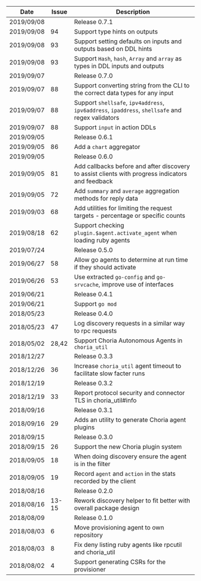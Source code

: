 |Date      |Issue |Description                                                                                              |
|----------|------|---------------------------------------------------------------------------------------------------------|
|2019/09/08|      |Release 0.7.1                                                                                            |
|2019/09/08|94    |Support type hints on outputs                                                                            |
|2019/09/08|93    |Support setting defaults on inputs and outputs based on DDL hints                                        |
|2019/09/08|93    |Support `Hash`, `hash`, `Array` and `array` as types in DDL inputs and outputs                           |
|2019/09/07|      |Release 0.7.0                                                                                            |
|2019/09/07|88    |Support converting string from the CLI to the correct data types for any input                           |
|2019/09/07|88    |Support `shellsafe`, `ipv4address`, `ipv6address`, `ipaddress`, `shellsafe` and regex validators         |
|2019/09/07|88    |Support `input` in action DDLs                                                                           |
|2019/09/05|      |Release 0.6.1                                                                                            |
|2019/09/05|86    |Add a `chart` aggregator                                                                                 |
|2019/09/05|      |Release 0.6.0                                                                                            |
|2019/09/05|81    |Add callbacks before and after discovery to assist clients with progress indicators and feedback         |
|2019/09/05|72    |Add `summary` and `average` aggregation methods for reply data                                           |
|2019/09/03|68    |Add utilities for limiting the request targets - percentage or specific counts                           |
|2019/08/18|62    |Support checking `plugin.$agent.activate_agent` when loading ruby agents                                 |
|2019/07/24|      |Release 0.5.0                                                                                            |
|2019/06/27|58    |Allow go agents to determine at run time if they should activate                                         |
|2019/06/26|53    |Use extracted `go-config` and `go-srvcache`, improve use of interfaces                                   |
|2019/06/21|      |Release 0.4.1                                                                                            |
|2019/06/21|      |Support `go mod`                                                                                         |
|2018/05/23|      |Release 0.4.0                                                                                            |
|2018/05/23|47    |Log discovery requests in a similar way to rpc requests                                                  |
|2018/05/02|28,42 |Support Choria Autonomous Agents in `choria_util`                                                        |
|2018/12/27|      |Release 0.3.3                                                                                            |
|2018/12/26|36    |Increase `choria_util` agent timeout to facilitate slow facter runs                                      |
|2018/12/19|      |Release 0.3.2                                                                                            |
|2018/12/19|33    |Report protocol security and connector TLS in choria_util#info                                           |
|2018/09/16|      |Release 0.3.1                                                                                            |
|2018/09/16|29    |Adds an utility to generate Choria agent plugins                                                         |
|2018/09/15|      |Release 0.3.0                                                                                            |
|2018/09/15|26    |Support the new Choria plugin system                                                                     |
|2018/09/05|18    |When doing discovery ensure the agent is in the filter                                                   |
|2018/09/05|19    |Record `agent` and `action` in the stats recorded by the client                                          |
|2018/08/16|      |Release 0.2.0                                                                                            |
|2018/08/16|13-15 |Rework discovery helper to fit better with overall package design                                        |
|2018/08/09|      |Release 0.1.0                                                                                            |
|2018/08/03|6     |Move provisioning agent to own repository                                                                |
|2018/08/03|8     |Fix deny listing ruby agents like rpcutil and choria_util                                                |
|2018/08/02|4     |Support generating CSRs for the provisioner                                                              |
